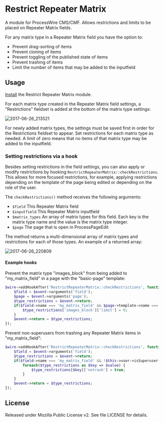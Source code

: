 # Restrict Repeater Matrix

A module for ProcessWire CMS/CMF. Allows restrictions and limits to be placed on Repeater Matrix fields.

For any matrix type in a Repeater Matrix field you have the option to:

* Prevent drag-sorting of items
* Prevent cloning of items
* Prevent toggling of the published state of items
* Prevent trashing of items
* Limit the number of items that may be added to the inputfield

## Usage

[Install](http://modules.processwire.com/install-uninstall/) the Restrict Repeater Matrix module.

For each matrix type created in the Repeater Matrix field settings, a "Restrictions" fieldset is added at the bottom of the matrix type settings:

![2017-06-26_213521](https://user-images.githubusercontent.com/1538852/27533375-70133e02-5ab7-11e7-8af1-1fabd91b9f7f.png)

For newly added matrix types, the settings must be saved first in order for the Restrictions fieldset to appear. Set restrictions for each matrix type as needed. A limit of zero means that no items of that matrix type may be added to the inputfield.

### Setting restrictions via a hook

Besides setting restrictions in the field settings, you can also apply or modify restrictions by hooking `RestrictRepeaterMatrix::checkRestrictions`. This allows for more focused restrictions, for example, applying restrictions depending on the template of the page being edited or depending on the role of the user.

The `checkRestrictions()` method receives the following arguments:

* `$field` This Repeater Matrix field
* `$inputfield` This Repeater Matrix inputfield
* `$matrix_types` An array of matrix types for this field. Each key is the matrix type name and the value is the matrix type integer.
* `$page` The page that is open in ProcessPageEdit

The method returns a multi-dimensional array of matrix types and restrictions for each of those types. An example of a returned array:

![2017-06-26_220809](https://user-images.githubusercontent.com/1538852/27534705-0c306d9c-5abc-11e7-9689-6099ac253b4b.png)

#### Example hooks

Prevent the matrix type "images_block" from being added to "my_matrix_field" in a page with the "basic-page" template:

```php
$wire->addHookAfter('RestrictRepeaterMatrix::checkRestrictions', function(HookEvent $event) {
    $field = $event->arguments('field');
    $page = $event->arguments('page');
    $type_restrictions = $event->return;
    if($field->name === 'my_matrix_field' && $page->template->name === 'basic-page') {
        $type_restrictions['images_block']['limit'] = 0;
    }
    $event->return = $type_restrictions;
});
```

Prevent non-superusers from trashing any Repeater Matrix items in "my_matrix_field":

```php
$wire->addHookAfter('RestrictRepeaterMatrix::checkRestrictions', function(HookEvent $event) {
    $field = $event->arguments('field');
    $type_restrictions = $event->return;
    if($field->name === 'my_matrix_field' && !$this->user->isSuperuser()) {
        foreach($type_restrictions as $key => $value) {
            $type_restrictions[$key]['notrash'] = true;
        }
    }
    $event->return = $type_restrictions;
});
```


## License

Released under Mozilla Public License v2. See file LICENSE for details.
